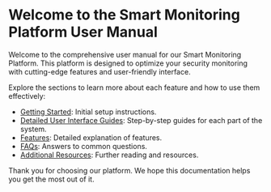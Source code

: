 # Welcome to the Smart Monitoring Platform User Manual

Welcome to the comprehensive user manual for our Smart Monitoring Platform. This platform is designed to optimize your security monitoring with cutting-edge features and user-friendly interface.

Explore the sections to learn more about each feature and how to use them effectively:

- [Getting Started](/getting_started.md): Initial setup instructions.
- [Detailed User Interface Guides](/user_interface/login_page.md): Step-by-step guides for each part of the system.
- [Features](/features.md): Detailed explanation of features.
- [FAQs](/faqs.md): Answers to common questions.
- [Additional Resources](/additional_resources.md): Further reading and resources.

Thank you for choosing our platform. We hope this documentation helps you get the most out of it.
